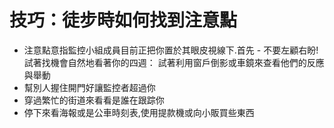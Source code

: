 [Title]: # (技巧: 徒步時如何找到注意點)
[Order]: # (5)

# 技巧：徒步時如何找到注意點

* 注意點意指監控小組成員目前正把你置於其眼皮視線下.首先 - 不要左顧右盼!試著找機會自然地看著你的四週：
試著利用窗戶倒影或車鏡來查看他們的反應與舉動
* 幫別人握住開門好讓監控者超過你
* 穿過繁忙的街道來看看是誰在跟踪你
* 停下來看海報或是公車時刻表,使用提款機或向小販買些東西
